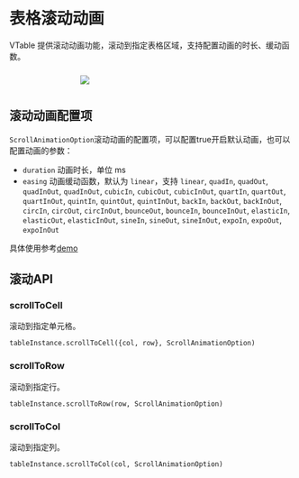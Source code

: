 # 表格滚动动画

VTable 提供滚动动画功能，滚动到指定表格区域，支持配置动画的时长、缓动函数。

<div style="display: flex; justify-content: center;">
  <img src="https://lf9-dp-fe-cms-tos.byteorg.com/obj/bit-cloud/VTable/preview/scroll-animation.gif" style="flex: 0 0 50%; padding: 10px;">
</div>

## 滚动动画配置项

`ScrollAnimationOption`滚动动画的配置项，可以配置true开启默认动画，也可以配置动画的参数：
  - `duration`   动画时长，单位 ms
  - `easing`  动画缓动函数，默认为 `linear`，支持 `linear`, `quadIn`, `quadOut`, `quadInOut`, `quadInOut`, `cubicIn`, `cubicOut`, `cubicInOut`, `quartIn`, `quartOut`, `quartInOut`, `quintIn`, `quintOut`, `quintInOut`, `backIn`, `backOut`, `backInOut`, `circIn`, `circOut`, `circInOut`, `bounceOut`, `bounceIn`, `bounceInOut`, `elasticIn`, `elasticOut`, `elasticInOut`, `sineIn`, `sineOut`, `sineInOut`, `expoIn`, `expoOut`, `expoInOut`

具体使用参考[demo](../../demo/animation/scroll-animation)

## 滚动API

### scrollToCell

滚动到指定单元格。
```
tableInstance.scrollToCell({col, row}, ScrollAnimationOption)
```

### scrollToRow

滚动到指定行。
```
tableInstance.scrollToRow(row, ScrollAnimationOption)
```

### scrollToCol

滚动到指定列。
```
tableInstance.scrollToCol(col, ScrollAnimationOption)
```
